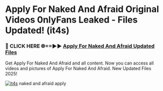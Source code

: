 # Apply For Naked And Afraid Original Videos 0nlyFans Leaked - Files Updated! (it4s)

<h3>🔴 CLICK HERE 🌐==►► <a href="https://tinyurl.com/yckcrads" rel="nofollow">Apply For Naked And Afraid Updated Files</a></h3>

Get Apply For Naked And Afraid and all content. Now you can access all videos and pictures of Apply For Naked And Afraid. New Updated Files 2025!

[![it4s](https://i.imgur.com/hpKpOFt.gif)](https://tinyurl.com/yckcrads)
naked and afraid apply